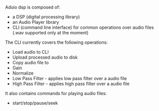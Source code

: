 Aduio dsp is composed of:
- a DSP (digital processing library)
- an Audio Player library
- CLI (command line interface) for common operations over audio files (.wav supported only at the moment)

The CLI currently covers the following operations:
- Load audio to CLI
- Upload processed audio to disk
- Copy audio file to
- Gain
- Normalize
- Low Pass Filter - applies low pass filter over a audio file
- High Pass Filter - applies high pass filter over a audio file

It also contains commands for playing audio files:
 - start/stop/pause/seek
